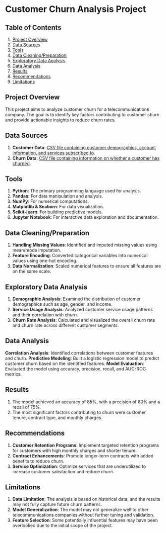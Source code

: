 
# Customer Churn Analysis Project
## Table of Contents
1. [Project Overview](#project-overview)
2. [Data Sources](#data-sources)
3. [Tools](#tools)
4. [Data Cleaning/Preparation](#data-cleaningpreparation)
5. [Exploratory Data Analysis](#exploratory-data-analysis)
6. [Data Analysis](#data-analysis)
7. [Results](#results)
8. [Recommendations](#recommendations)
9. [Limitations](#limitations)
    
## Project Overview
This project aims to analyze customer churn for a telecommunications company. The goal is to identify key factors contributing to customer churn and provide actionable insights to reduce churn rates.

## Data Sources
1. **Customer Data**: [CSV file containing customer demographics, account information, and services subscribed to](link_to_data).
2. **Churn Data**: [CSV file containing information on whether a customer has churned](link_to_data).

## Tools
1. **Python**: The primary programming language used for analysis.
2. **Pandas**: For data manipulation and analysis.
3. **NumPy**: For numerical computations.
4. **Matplotlib & Seaborn**: For data visualization.
5. **Scikit-learn**: For building predictive models.
6. **Jupyter Notebook**: For interactive data exploration and documentation.

## Data Cleaning/Preparation
1. **Handling Missing Values**: Identified and imputed missing values using mean/mode imputation.
2. **Feature Encoding**: Converted categorical variables into numerical values using one-hot encoding.
3. **Data Normalization**: Scaled numerical features to ensure all features are on the same scale.
   
## Exploratory Data Analysis
1. **Demographic Analysis**: Examined the distribution of customer demographics such as age, gender, and income.
2. **Service Usage Analysis**: Analyzed customer service usage patterns and their correlation with churn.
3. **Churn Rate Analysis**: Calculated and visualized the overall churn rate and churn rate across different customer segments.
   
## Data Analysis
**Correlation Analysis**: Identified correlations between customer features and churn.
**Predictive Modeling**: Built a logistic regression model to predict customer churn based on the identified features.
**Model Evaluation**: Evaluated the model using accuracy, precision, recall, and AUC-ROC metrics.

## Results
1. The model achieved an accuracy of 85%, with a precision of 80% and a recall of 75%.
2. The most significant factors contributing to churn were customer tenure, contract type, and monthly charges.
   
## Recommendations
1. **Customer Retention Programs**: Implement targeted retention programs for customers with high monthly charges and shorter tenure.
2. **Contract Enhancements**: Promote longer-term contracts with added benefits to reduce churn.
3. **Service Optimization**: Optimize services that are underutilized to increase customer satisfaction and reduce churn.
   
## Limitations
1. **Data Limitation**: The analysis is based on historical data, and the results may not fully capture future churn patterns.
2. **Model Generalization**: The model may not generalize well to other telecommunications companies without further tuning and validation.
3. **Feature Selection**: Some potentially influential features may have been overlooked due to the initial scope of the project.
